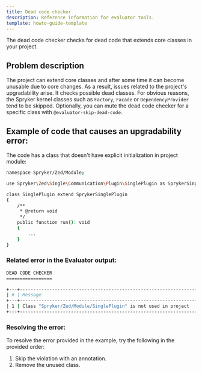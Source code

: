 ```yaml
---
title: Dead code checker
description: Reference information for evaluator tools.
template: howto-guide-template
---
```


The dead code checker checks for dead code that extends core classes in your project.

## Problem description

The project can extend core classes and after some time it can become unusable due to core changes. As a result, issues related to the project's upgradability arise.
It checks possible dead classes. For obvious reasons, the Spryker kernel classes such as `Factory`, `Facade` or `DependencyProvider` tend to be skipped.
Optionally, you can mute the dead code checker for a specific class with `@evaluator-skip-dead-code`.

## Example of code that causes an upgradability error:

The code has a class that doesn't have explicit initialization in project module: 

```bash
namespace Spryker/Zed/Module;

use Spryker\Zed\Single\Communication\Plugin\SinglePlugin as SprykerSinglePlugin;

class SinglePlugin extend SprykerSinglePlugin
{
    /**
     * @return void
     */
    public function run(): void
    {
        ...
    }
}
```
### Related error in the Evaluator output:

```bash
DEAD CODE CHECKER
=================

+---+----------------------------------------------------------------------+-----------------------------------------------------------------------+
| # | Message                                                              | Target                                                                |
+---+----------------------------------------------------------------------+-----------------------------------------------------------------------+
| 1 | Class "Spryker/Zed/Module/SinglePlugin" is not used in project       | Spryker/Zed/Module/SinglePlugin                                       |
+---+----------------------------------------------------------------------+-----------------------------------------------------------------------+
```

### Resolving the error: 
To resolve the error provided in the example, try the following in the provided order:
1. Skip the violation with an annotation.
2. Remove the unused class.


